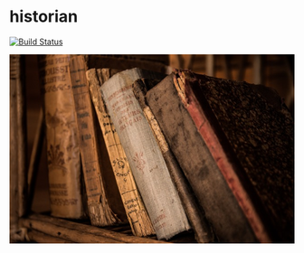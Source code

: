 historian
===

[![Build Status](https://travis-ci.org/io7m/historian.svg)](https://travis-ci.org/io7m/historian)

![Historian](./src/site/resources/historian.jpg?raw=true)

